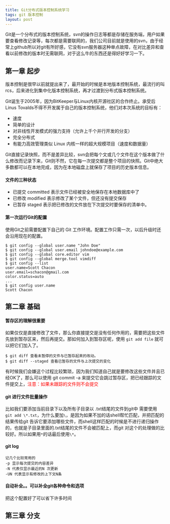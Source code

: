```yaml
---
title: Git分布式版本控制系统学习
tags: git 版本控制
layout: post
---
```

Git是一个分布式的版本控制系统，svn的操作日志等都是存储在服务端，用户如果要查看修改记录等，每次都是需要联网的，我们公司目前就是使用的svn，由于经常上github所以对git有所好感，它没有svn服务器这种单点故障，在对比差异和查看以前修改的版本时无需联网，对于这么牛的东西还是得好好学习一下。

## 第一章 起步
版本控制是很早以前就提出来了，最开始的时候是本地版本控制系统，最流行的叫 rcs，后来进化到集中化版本控制系统，再才过渡到分布式版本控制系统。

Git诞生于2005年，因为BitKeeper与Linux内核开源社区的合作终止。承受后Linus Tovalds不得不开发属于自己的版本控制系统，他们对本次系统的目标有：
* 速度
* 简单的设计
* 对非线性开发模式的强力支持（允许上千个并行开发的分支）
* 完全分布式
* 有能力高效管理类似 Linux 内核一样的超大规模项目（速度和数据量）

Git直接记录快照，而不是差异比较，svn会把每个文或几个文件在这个版本做了什么修改而记录下来，Git则不然，它在每一次提交都是整个项目的快照。Git中绝大多数都可以在本地完成，因为在本地磁盘上就保存了项目的历史版本信息。

#### 文件的三种状态
* 已提交 committed 表示文件已经被安全地保存在本地数据库中了
* 已修改 modified  表示修改了某个文件，但还没有提交保存
* 已暂存 staged    表示把已修改的文件放在下次提交时要保存的清单中。

#### 第一次运行Git的配置
使用Git之前需要配置下自己的 Git 工作环境。配置工作只需一次，以后升级时还会沿用现在的配置。

    $ git config --global user.name "John Doe"
    $ git config --global user.email johndoe@example.com
    $ git config --global core.editor vim
    $ git config --global merge.tool vimdiff
    $ git config --list
    user.name=Scott Chacon
    user.email=schacon@gmail.com
    color.status=auto
    ...
    $ git config user.name
    Scott Chacon
    
## 第二章 基础

#### 暂存区的理解很重要
如果仅仅是直接修改了文件，那么你直接提交是没有任何作用的，需要把这些文件先放到暂存区来，然后再提交。那如何加入到暂存区呢，使用 `git add file` 就可以把它们加入了。

	$ git diff 查看未暂停的文件与已暂存起来的改动。
	$ git diff --staged 查看已暂存的文件与上次提交的变化

有时候我们会嫌这个过程比较繁琐，因为我们知道自己就是要修改这些文件并且已经OK了，那么可以使用 git commit -a 来提交它会跳过暂存区，把已经跟踪的文件提交上，<font color="red">注意：如果未跟踪的文件则不会提交</font>


#### git 进行文件批量操作
比如我们要添加当前目录下以及所有子目录以 .txt结尾的文件到git中 需要使用 `git add \*.txt`，为什么要加`\`，是因为如果不加的话shell帮忙匹配，并把匹配的结果传给git 告诉它要添加哪些文件，而shell这样匹配的时候是不进行递归操作的，也就是子目录里面的.txt结尾的文件不会被匹配上，而git 对这个的处理做的比较好。所以如果用`*`的话最后使用`\*`。

#### git log 
    记几个比较常用的
	-p 显示每次提交的内容差异
	-N 代表仅显示最近的N 次更新
	-UN 代表显示有修改的上下文N条
	
#### 自动补全。。可以补全git各种命令和选项
把这个配置好了可以省下许多时间

## 第三章 分支


